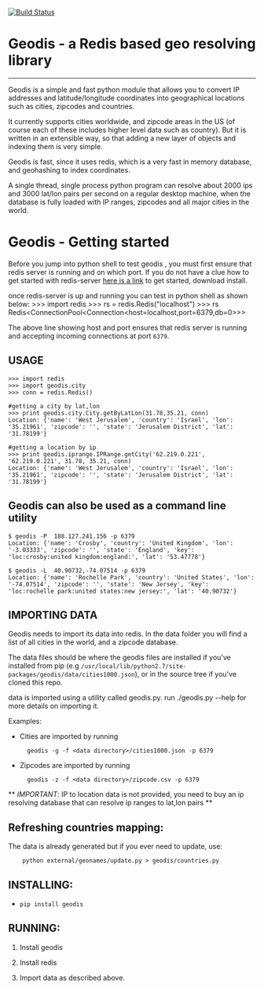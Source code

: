 [![Build Status](https://travis-ci.org/EverythingMe/geodis.svg?branch=master)](https://travis-ci.org/EverythingMe/geodis)

# Geodis - a Redis based geo resolving library


* * * * * *

Geodis is a simple and fast python module that allows you to convert IP addresses and latitude/longitude
coordinates into geographical locations such as cities, zipcodes and countries.

It currently supports cities worldwide, and zipcode areas in the US (of course each of these includes higher level data such as country).
But it is written in an extensible way, so that adding a new layer of objects and indexing them is very simple.

Geodis is fast, since it uses redis, which is a very fast in memory database, and geohashing to index coordinates.

A single thread, single process python program can resolve about 2000 ips and 3000 lat/lon pairs per second on
a regular desktop machine, when the database is fully loaded with IP ranges, zipcodes and all major cities in the world.

# Geodis - Getting started

Before you jump into python shell to test geodis , you must first ensure that redis server is running and on which port.
If you do not have a clue how to get started with redis-server [here is a link](https://redis.io/topics/quickstart) to get started, download install.

once redis-server is up and running you can test in python shell as shown below:
    >>> import redis
    >>> rs = redis.Redis("localhost")
    >>> rs
    Redis<ConnectionPool<Connection<host=localhost,port=6379,db=0>>>

The above line showing host and port ensures that redis server is running and accepting incoming connections at port `6379`.


USAGE
------------------------
    >>> import redis
    >>> import geodis.city
    >>> conn = redis.Redis()

    #getting a city by lat,lon
    >>> print geodis.city.City.getByLatLon(31.78,35.21, conn)
    Location: {'name': 'West Jerusalem', 'country': 'Israel', 'lon': '35.21961', 'zipcode': '', 'state': 'Jerusalem District', 'lat': '31.78199'}

    #getting a location by ip
    >>> print geodis.iprange.IPRange.getCity('62.219.0.221', '62.219.0.221', 31.78, 35.21, conn)
    Location: {'name': 'West Jerusalem', 'country': 'Israel', 'lon': '35.21961', 'zipcode': '', 'state': 'Jerusalem District', 'lat': '31.78199'}


Geodis can also be used as a command line utility
------------------------
    $ geodis -P  188.127.241.156 -p 6379
    Location: {'name': 'Crosby', 'country': 'United Kingdom', 'lon': '-3.03333', 'zipcode': '', 'state': 'England', 'key': 'loc:crosby:united kingdom:england:', 'lat': '53.47778'}

    $ geodis -L  40.90732,-74.07514 -p 6379
    Location: {'name': 'Rochelle Park', 'country': 'United States', 'lon': '-74.07514', 'zipcode': '', 'state': 'New Jersey', 'key': 'loc:rochelle park:united states:new jersey:', 'lat': '40.90732'}

IMPORTING DATA
------------------------
Geodis needs to import its data into redis. In the data folder you will find a list of all cities in the world, and a zipcode database.

The data files should be where the geodis files are installed if you've installed from pip (e.g `/usr/local/lib/python2.7/site-packages/geodis/data/cities1000.json`), or in the source tree if you've cloned this repo.

data is imported using a utility called geodis.py. run ./geodis.py --help for more details on importing it.

Examples:

* Cities are imported by running
      
        geodis -g -f <data directory>/cities1000.json -p 6379
    
* Zipcodes are imported by running
     
        geodis -z -f <data directory>/zipcode.csv -p 6379


** *IMPORTANT*: IP to location data is not provided, you need to buy an ip resolving database that can resolve ip ranges to lat,lon pairs **

Refreshing countries mapping:
------------------------
The data is already generated but if you ever need to update, use:

        python external/geonames/update.py > geodis/countries.py


INSTALLING:
------------------------

* `pip install geodis`


RUNNING:
------------------------
1. Install geodis

2. Install redis

3. Import data as described above.


